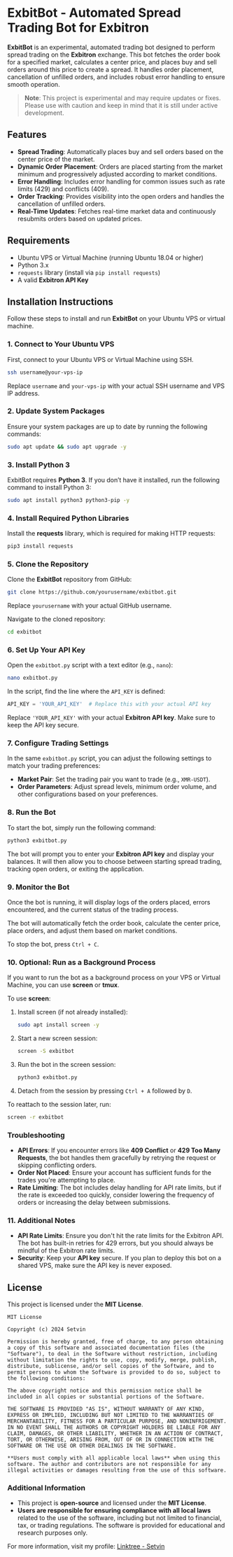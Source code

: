 # ExbitBot - Automated Spread Trading Bot for Exbitron

**ExbitBot** is an experimental, automated trading bot designed to perform spread trading on the **Exbitron** exchange. This bot fetches the order book for a specified market, calculates a center price, and places buy and sell orders around this price to create a spread. It handles order placement, cancellation of unfilled orders, and includes robust error handling to ensure smooth operation.

> **Note**: This project is experimental and may require updates or fixes. Please use with caution and keep in mind that it is still under active development.

## Features

- **Spread Trading**: Automatically places buy and sell orders based on the center price of the market.
- **Dynamic Order Placement**: Orders are placed starting from the market minimum and progressively adjusted according to market conditions.
- **Error Handling**: Includes error handling for common issues such as rate limits (429) and conflicts (409).
- **Order Tracking**: Provides visibility into the open orders and handles the cancellation of unfilled orders.
- **Real-Time Updates**: Fetches real-time market data and continuously resubmits orders based on updated prices.

## Requirements

- Ubuntu VPS or Virtual Machine (running Ubuntu 18.04 or higher)
- Python 3.x
- `requests` library (install via `pip install requests`)
- A valid **Exbitron API Key**

## Installation Instructions

Follow these steps to install and run **ExbitBot** on your Ubuntu VPS or virtual machine.

### 1. Connect to Your Ubuntu VPS

First, connect to your Ubuntu VPS or Virtual Machine using SSH.

```bash
ssh username@your-vps-ip
```

Replace `username` and `your-vps-ip` with your actual SSH username and VPS IP address.

### 2. Update System Packages

Ensure your system packages are up to date by running the following commands:

```bash
sudo apt update && sudo apt upgrade -y
```

### 3. Install Python 3

ExbitBot requires **Python 3**. If you don’t have it installed, run the following command to install Python 3:

```bash
sudo apt install python3 python3-pip -y
```

### 4. Install Required Python Libraries

Install the **requests** library, which is required for making HTTP requests:

```bash
pip3 install requests
```

### 5. Clone the Repository

Clone the **ExbitBot** repository from GitHub:

```bash
git clone https://github.com/yourusername/exbitbot.git
```

Replace `yourusername` with your actual GitHub username.

Navigate to the cloned repository:

```bash
cd exbitbot
```

### 6. Set Up Your API Key

Open the `exbitbot.py` script with a text editor (e.g., `nano`):

```bash
nano exbitbot.py
```

In the script, find the line where the `API_KEY` is defined:

```python
API_KEY = 'YOUR_API_KEY'  # Replace this with your actual API key
```

Replace `'YOUR_API_KEY'` with your actual **Exbitron API key**. Make sure to keep the API key secure.

### 7. Configure Trading Settings

In the same `exbitbot.py` script, you can adjust the following settings to match your trading preferences:

- **Market Pair**: Set the trading pair you want to trade (e.g., `XMR-USDT`).
- **Order Parameters**: Adjust spread levels, minimum order volume, and other configurations based on your preferences.

### 8. Run the Bot

To start the bot, simply run the following command:

```bash
python3 exbitbot.py
```

The bot will prompt you to enter your **Exbitron API key** and display your balances. It will then allow you to choose between starting spread trading, tracking open orders, or exiting the application.

### 9. Monitor the Bot

Once the bot is running, it will display logs of the orders placed, errors encountered, and the current status of the trading process.

The bot will automatically fetch the order book, calculate the center price, place orders, and adjust them based on market conditions.

To stop the bot, press `Ctrl + C`.

### 10. Optional: Run as a Background Process

If you want to run the bot as a background process on your VPS or Virtual Machine, you can use **screen** or **tmux**.

To use **screen**:

1. Install screen (if not already installed):

   ```bash
   sudo apt install screen -y
   ```

2. Start a new screen session:

   ```bash
   screen -S exbitbot
   ```

3. Run the bot in the screen session:

   ```bash
   python3 exbitbot.py
   ```

4. Detach from the session by pressing `Ctrl + A` followed by `D`.

To reattach to the session later, run:

```bash
screen -r exbitbot
```

### Troubleshooting

- **API Errors**: If you encounter errors like **409 Conflict** or **429 Too Many Requests**, the bot handles them gracefully by retrying the request or skipping conflicting orders.
- **Order Not Placed**: Ensure your account has sufficient funds for the trades you're attempting to place.
- **Rate Limiting**: The bot includes delay handling for API rate limits, but if the rate is exceeded too quickly, consider lowering the frequency of orders or increasing the delay between submissions.

### 11. Additional Notes

- **API Rate Limits**: Ensure you don't hit the rate limits for the Exbitron API. The bot has built-in retries for 429 errors, but you should always be mindful of the Exbitron rate limits.
- **Security**: Keep your **API key** secure. If you plan to deploy this bot on a shared VPS, make sure the API key is never exposed.

## License

This project is licensed under the **MIT License**.

```
MIT License

Copyright (c) 2024 Setvin

Permission is hereby granted, free of charge, to any person obtaining a copy of this software and associated documentation files (the "Software"), to deal in the Software without restriction, including without limitation the rights to use, copy, modify, merge, publish, distribute, sublicense, and/or sell copies of the Software, and to permit persons to whom the Software is provided to do so, subject to the following conditions:

The above copyright notice and this permission notice shall be included in all copies or substantial portions of the Software.

THE SOFTWARE IS PROVIDED "AS IS", WITHOUT WARRANTY OF ANY KIND, EXPRESS OR IMPLIED, INCLUDING BUT NOT LIMITED TO THE WARRANTIES OF MERCHANTABILITY, FITNESS FOR A PARTICULAR PURPOSE, AND NONINFRIGEMENT. IN NO EVENT SHALL THE AUTHORS OR COPYRIGHT HOLDERS BE LIABLE FOR ANY CLAIM, DAMAGES, OR OTHER LIABILITY, WHETHER IN AN ACTION OF CONTRACT, TORT, OR OTHERWISE, ARISING FROM, OUT OF OR IN CONNECTION WITH THE SOFTWARE OR THE USE OR OTHER DEALINGS IN THE SOFTWARE.

**Users must comply with all applicable local laws** when using this software. The author and contributors are not responsible for any illegal activities or damages resulting from the use of this software.
```

### Additional Information

- This project is **open-source** and licensed under the **MIT License**.
- **Users are responsible for ensuring compliance with all local laws** related to the use of the software, including but not limited to financial, tax, or trading regulations. The software is provided for educational and research purposes only.

For more information, visit my profile: [Linktree - Setvin](https://linktr.ee/setvin)

